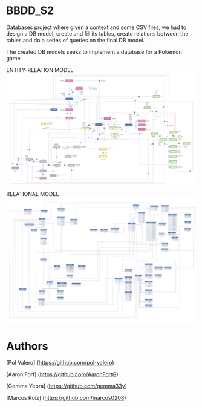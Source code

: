 # BBDD_S2
Databases project where given a context and some CSV files, we had to design a DB model, create and fill its tables, create relations between the tables and do a series of queries on the final DB model. 

The created DB models seeks to implement a database for a Pokemon game. 


ENTITY-RELATION MODEL
![Alt text](model_images/entity_relation_model.jpg)

RELATIONAL MODEL
![Alt text](model_images/relational_model.jpg)

# Authors
[Pol Valero] (https://github.com/pol-valero)

[Aaron Fort] (https://github.com/AaronFortG)

[Gemma Yebra] (https://github.com/gemma33y)

[Marcos Ruiz] (https://github.com/marcos0208)